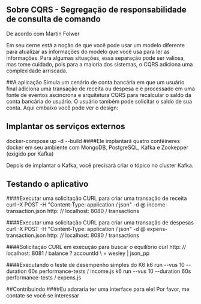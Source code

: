 
## Sobre CQRS - Segregação de responsabilidade de consulta de comando
De acordo com Martin Folwer

Em seu cerne está a noção de que você pode usar um modelo diferente para atualizar as informações do modelo que você usa para ler as informações. Para algumas situações, essa separação pode ser valiosa, mas tome cuidado, pois para a maioria dos sistemas, o CQRS adiciona uma complexidade arriscada.

##A aplicação
Simula um cenário de conta bancária em que um usuário final adiciona uma transação de receita ou despesa e é processado em uma fonte de eventos ascíncrona e arquitetura CQRS para recalcular o saldo da conta bancária do usuário. O usuário também pode solicitar o saldo de sua conta. Aqui embaixo você pode ver o design:



## Implantar os serviços externos
docker-compose up -d --build
####Ele implantará quatro contêineres docker em seu ambiente com MongoDB, PostgreSQL, Kafka e Zookepper (exigido por Kafka)

Depois de implantar o Kafka, você precisará criar o tópico no cluster Kafka.

## Testando o aplicativo
####Executar uma solicitação CURL para criar uma transação de receita
curl -X POST -H "Content-Type: application / json" -d @ income-transaction.json http: // localhost: 8080 / transactions

####Executar uma solicitação CURL para criar uma transação de despesas
curl -X POST -H "Content-Type: application / json" -d @ expens-transaction.json http: // localhost: 8080 / transactions

####Solicitação CURL em execução para buscar o equilíbrio
curl http: // localhost: 8081 / balance \? accountId \ = wesley | json_pp

####Executando o teste de desempenho simples do K6
k6 run --vus 10 --duration 60s performance-tests / income.js
k6 run --vus 10 --duration 60s performance-tests / expens.js

##Contribuindo
####Eu adoraria ter uma interface para ele! Por favor, me contate se você se interessar

